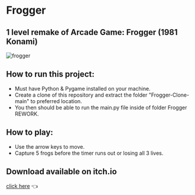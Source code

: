 # Frogger

## 1 level remake of Arcade Game: Frogger (1981 Konami) 

![frogger](https://github.com/Brandyn1234/Frogger-Clone/assets/41130732/450c956f-dc2a-4f98-9b1a-d79eb29ef7fd)


## How to run this project:
* Must have Python & Pygame installed on your machine.
* Create a clone of this repository and extract the folder "Frogger-Clone-main" to preferred location.
* You then should be able to run the main.py file inside of folder Frogger REWORK.

## How to play:
* Use the arrow keys to move.
* Capture 5 frogs before the timer runs out or losing all 3 lives.

## Download available on itch.io 
[click here](https://jelybeenz.itch.io/frogger) :point_left:

